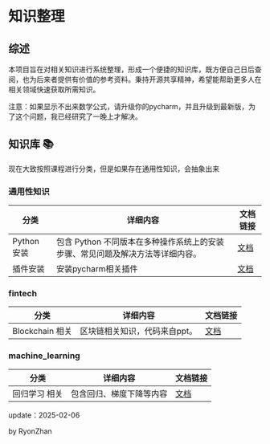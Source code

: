 # 知识整理

## 综述

本项目旨在对相关知识进行系统整理，形成一个便捷的知识库，既方便自己日后查阅，也为后来者提供有价值的参考资料。秉持开源共享精神，希望能帮助更多人在相关领域快速获取所需知识。

注意：如果显示不出来数学公式，请升级你的pycharm，并且升级到最新版，为了这个问题，我已经研究了一晚上才解决。

## 知识库 📚

现在大致按照课程进行分类，但是如果存在通用性知识，会抽象出来

### 通用性知识

| 分类        | 详细内容                                        | 文档链接                     |
|-----------|---------------------------------------------|--------------------------|
| Python 安装 | 包含 Python 不同版本在多种操作系统上的安装步骤、常见问题及解决方法等详细内容。 | [文档](./python/readme.md) |
| 插件安装      | 安装pycharm相关插件                               | [文档](./python/plugin.md) |

### fintech

| 分类            | 详细内容             | 文档链接                               |
|---------------|------------------|------------------------------------|
| Blockchain 相关 | 区块链相关知识，代码来自ppt。 | [文档](fintech/blockchain/readme.md) |

### machine_learning

| 分类      | 详细内容         | 文档链接                                                |
|---------|--------------|-----------------------------------------------------|
| 回归学习 相关 | 包含回归、梯度下降等内容 | [文档](./machine_learning/machine_learning-readme.md) |

update：2025-02-06

by RyonZhan


